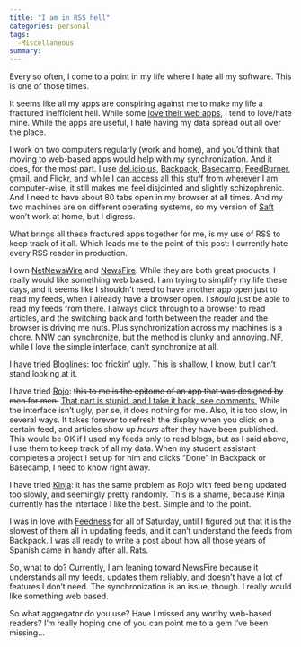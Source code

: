 ```yaml
---
title: "I am in RSS hell"
categories: personal
tags:
  -Miscellaneous
summary: 
---
```

<p>Every so often, I come to a point in my life where I hate all my software.  This is one of those times.</p>

<p>It seems like all my apps are conspiring against me to make my life a fractured inefficient hell. While some <a href="http://www.lisamcmillan.com/journal/best-of-web-apps-edition" title="Lisa McMillan: Best Of. Web apps for web developers addition">love their web apps</a>, I tend to love/hate mine.  While the apps are useful, I hate having my data spread out all over the place.  </p>

<p>I work on two computers regularly (work and home), and you&#8217;d think that moving to web-based apps would help with my synchronization.  And it does, for the most part.  I use <a href="http://del.icio.us/asarbogast/">del.icio.us</a>, <a href="http://backpackit.com/">Backpack</a>, <a href="http://basecamphq.com/">Basecamp</a>, <a href="http://www.feedburner.com/">FeedBurner</a>, <a href="http://gmail.com/">gmail</a>, and <a href="http://www.flickr.com/photos/interllectual/">Flickr</a>, and while I can access all this stuff from wherever I am computer-wise, it still makes me feel disjointed and slightly schizophrenic.  And I need to have about 80 tabs open in my browser at all times.  And my two machines are on different operating systems, so my version of <a href="http://haoli.dnsalias.com/Saft/">Saft</a> won&#8217;t work at home, but I digress.</p>

<p>What brings all these fractured apps together for me, is my use of <span class="caps">RSS</span> to keep track of it all.  Which leads me to the point of this post: I currently hate every <span class="caps">RSS</span> reader in production.</p>

<p>I own <a href="http://ranchero.com/netnewswire/">NetNewsWire</a> and <a href="http://www.newsfirerss.com/">NewsFire</a>.  While they are both great products, I really would like something web based.  I am trying to simplify my life these days, and it seems like I shouldn&#8217;t need to have another app open just to read  my feeds, when I already have a browser open.  I <em>should</em> just be able to read my feeds from there. I always click through to a browser to read articles, and the switching back and forth between the reader and the browser is driving me nuts.  Plus synchronization across my machines is a chore.  <span class="caps">NNW</span> can synchronize, but the method is clunky and annoying. NF, while I love the simple interface, can&#8217;t synchronize at all.</p>

<p>I have tried <a href="http://bloglines.com">Bloglines</a>: too frickin&#8217; ugly.  This is shallow, I know, but I can&#8217;t stand looking at it.  </p>

<p>I have tried <a href="http://rojo.com">Rojo</a>: <del>this to me is the epitome of an app that was designed by men for men.</del> <ins>That part is stupid, and I take it back, see comments.</ins>  While the interface isn&#8217;t ugly, per se, it does nothing for me.  Also, it is too slow, in several ways.  It takes forever to refresh the display when you click on a certain feed, and articles show up <em>hours</em> after they have been published.  This would be OK if I used my feeds only to read blogs, but as I said above, I use them to keep track of all my data.  When my student assistant completes a project I set up for him and clicks &#8220;Done&#8221; in Backpack or Basecamp, I need to know right away.</p>

<p>I have tried <a href="http://kinja.com">Kinja</a>: it has the same problem as Rojo with feed being updated too slowly, and seemingly pretty randomly.  This is a shame, because Kinja currently has the interface I like the best.  Simple and to the point.</p>

<p>I was in love with <a href="http://feedness.com">Feedness</a> for all of Saturday, until I figured out that it is the slowest of them all in updating feeds, and it can&#8217;t understand the feeds from Backpack.  I was all ready to write a post about how all those years of Spanish came in handy after all. Rats.</p>

<p>So, what to do?  Currently, I am leaning toward NewsFire because it understands all my feeds, updates them reliably, and doesn&#8217;t have a lot of features I don&#8217;t need.  The synchronization is an issue, though.  I really would like something web based.</p>

<p>So what aggregator do you use?  Have I missed any worthy web-based readers?  I&#8217;m really hoping one of you can point me to a gem I&#8217;ve been missing&#8230;</p>
